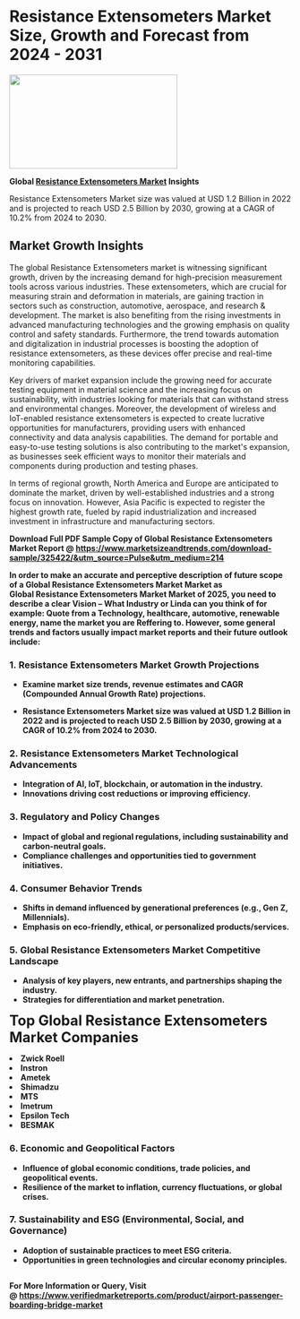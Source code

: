 <H1>Resistance Extensometers Market Size, Growth and Forecast from 2024 - 2031</H1><img class="aligncenter size-medium wp-image-584254" src="https://thirdeyenews.in/wp-content/uploads/2024/09/Global-Market-Research-300x168.jpeg" alt="" width="300" height="168" /><p><strong>Global&nbsp;<a href="https://www.marketsizeandtrends.com/download-sample/325422/&amp;utm_source=Pulse&amp;utm_medium=214">Resistance Extensometers Market</a> Insights</strong></p><p>Resistance Extensometers Market size was valued at USD 1.2 Billion in 2022 and is projected to reach USD 2.5 Billion by 2030, growing at a CAGR of 10.2% from 2024 to 2030.</p><p><h2>Market Growth Insights</h2> <p>The global Resistance Extensometers market is witnessing significant growth, driven by the increasing demand for high-precision measurement tools across various industries. These extensometers, which are crucial for measuring strain and deformation in materials, are gaining traction in sectors such as construction, automotive, aerospace, and research & development. The market is also benefiting from the rising investments in advanced manufacturing technologies and the growing emphasis on quality control and safety standards. Furthermore, the trend towards automation and digitalization in industrial processes is boosting the adoption of resistance extensometers, as these devices offer precise and real-time monitoring capabilities.</p> <p><strong></strong></p> <p>Key drivers of market expansion include the growing need for accurate testing equipment in material science and the increasing focus on sustainability, with industries looking for materials that can withstand stress and environmental changes. Moreover, the development of wireless and IoT-enabled resistance extensometers is expected to create lucrative opportunities for manufacturers, providing users with enhanced connectivity and data analysis capabilities. The demand for portable and easy-to-use testing solutions is also contributing to the market's expansion, as businesses seek efficient ways to monitor their materials and components during production and testing phases.</p> <p>In terms of regional growth, North America and Europe are anticipated to dominate the market, driven by well-established industries and a strong focus on innovation. However, Asia Pacific is expected to register the highest growth rate, fueled by rapid industrialization and increased investment in infrastructure and manufacturing sectors.</p> <p><strong></p><p><span class=""><strong>Download Full PDF Sample Copy of Global Resistance Extensometers Market Report</strong> @ <a href="https://www.marketsizeandtrends.com/download-sample/325422/&amp;utm_source=Pulse&amp;utm_medium=214" target="_blank">https://www.marketsizeandtrends.com/download-sample/325422/&amp;utm_source=Pulse&amp;utm_medium=214</a></span></p><p>In order to make an accurate and perceptive description of future scope of a Global&nbsp;Resistance Extensometers Market Market as Global&nbsp;Resistance Extensometers Market Market of 2025, you need to describe a clear Vision &ndash; What Industry or Linda can you think of for example: Quote from a Technology, healthcare, automotive, renewable energy, name the market you are Reffering to. However, some general trends and factors usually impact market reports and their future outlook include:</p><h3>1.&nbsp;<strong>Resistance Extensometers Market Growth Projections</strong></h3><ul><li>Examine market size trends, revenue estimates and CAGR (Compounded Annual Growth Rate) projections.</li><li><p>Resistance Extensometers Market size was valued at USD 1.2 Billion in 2022 and is projected to reach USD 2.5 Billion by 2030, growing at a CAGR of 10.2% from 2024 to 2030.</p></li></ul><h3>2.&nbsp;<strong>Resistance Extensometers Market Technological Advancements</strong></h3><ul><li>Integration of AI, IoT, blockchain, or automation in the industry.</li><li>Innovations driving cost reductions or improving efficiency.</li></ul><h3>3.&nbsp;<strong>Regulatory and Policy Changes</strong></h3><ul><li>Impact of global and regional regulations, including sustainability and carbon-neutral goals.</li><li>Compliance challenges and opportunities tied to government initiatives.</li></ul><h3>4.&nbsp;<strong>Consumer Behavior Trends</strong></h3><ul><li>Shifts in demand influenced by generational preferences (e.g., Gen Z, Millennials).</li><li>Emphasis on eco-friendly, ethical, or personalized products/services.</li></ul><h3>5.&nbsp;<strong>Global Resistance Extensometers Market Competitive Landscape</strong></h3><ul><li>Analysis of key players, new entrants, and partnerships shaping the industry.</li><li>Strategies for differentiation and market penetration.</li></ul><p data-pm-slice="1 1 []"><span style="color: inherit; font-family: inherit; font-size: 25px;">Top Global Resistance Extensometers Market Companies</span></p><div class="" data-test-id=""><p><li>Zwick Roell</li><li> Instron</li><li> Ametek</li><li> Shimadzu</li><li> MTS</li><li> Imetrum</li><li> Epsilon Tech</li><li> BESMAK</li></p></div><h3>6.&nbsp;<strong>Economic and Geopolitical Factors</strong></h3><ul><li>Influence of global economic conditions, trade policies, and geopolitical events.</li><li>Resilience of the market to inflation, currency fluctuations, or global crises.</li></ul><h3>7.&nbsp;<strong>Sustainability and ESG (Environmental, Social, and Governance)</strong></h3><ul><li>Adoption of sustainable practices to meet ESG criteria.</li><li>Opportunities in green technologies and circular economy principles.</li></ul><h2><strong style="font-size: 14px;">For More Information or Query, Visit @&nbsp;</strong><a style="background-color: #ffffff; font-size: 14px;" href="https://www.marketsizeandtrends.com/report/resistance-extensometers-market/" target="_blank">https://www.verifiedmarketreports.com/product/airport-passenger-boarding-bridge-market</a></h2>
